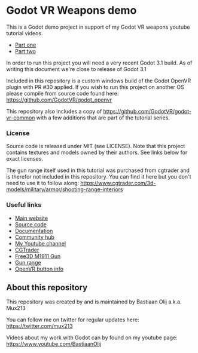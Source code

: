 # Godot VR Weapons demo

This is a Godot demo project in support of my Godot VR weapons youtube tutorial videos.
- [Part one](https://youtu.be/KaJSifo8Wis)
- [Part two](https://youtu.be/gPVXwwvxlzs)

In order to run this project you will need a very recent Godot 3.1 build.
As of writing this document we're close to release of Godot 3.1

Included in this repository is a custom windows build of the Godot OpenVR plugin with PR #30 applied. If you wish to run this project on another OS please compile from source code found here: https://github.com/GodotVR/godot_openvr

This repository also includes a copy of https://github.com/GodotVR/godot-vr-common with a few additions that are part of the tutorial series.

### License

Source code is released under MIT (see LICENSE).
Note that this project contains textures and models owned by their authors.
See links below for exact licenses.

The gun range itself used in this tutorial was purchased from cgtrader and is therefor not included in this repository. You can find it here but you don't need to use it to follow along:
https://www.cgtrader.com/3d-models/military/armor/shooting-range-interiors

### Useful links

 - [Main website](https://godotengine.org)
 - [Source code](https://github.com/godotengine/godot)
 - [Documentation](http://docs.godotengine.org)
 - [Community hub](https://godotengine.org/community)
 - [My Youtube channel](https://www.youtube.com/BastiaanOlij)
 - [CGTrader](https://www.cgtrader.com/)
 - [Free3D M1911 Gun](https://free3d.com/3d-model/m1911-game-ready-833466.html)
 - [Gun range](https://www.cgtrader.com/3d-models/military/armor/shooting-range-interiors)
 - [OpenVR button info](https://github.com/GodotVR/godot_openvr/issues/4)

About this repository
---------------------
This repository was created by and is maintained by Bastiaan Olij a.k.a. Mux213

You can follow me on twitter for regular updates here:
https://twitter.com/mux213

Videos about my work with Godot can by found on my youtube page:
https://www.youtube.com/BastiaanOlij
